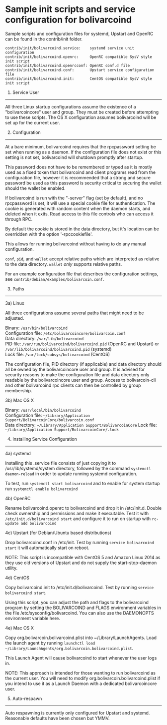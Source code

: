 Sample init scripts and service configuration for bolivarcoind
==========================================================

Sample scripts and configuration files for systemd, Upstart and OpenRC
can be found in the contrib/init folder.

    contrib/init/bolivarcoind.service:    systemd service unit configuration
    contrib/init/bolivarcoind.openrc:     OpenRC compatible SysV style init script
    contrib/init/bolivarcoind.openrcconf: OpenRC conf.d file
    contrib/init/bolivarcoind.conf:       Upstart service configuration file
    contrib/init/bolivarcoind.init:       CentOS compatible SysV style init script

1. Service User
---------------------------------

All three Linux startup configurations assume the existence of a "bolivarcoincore" user
and group.  They must be created before attempting to use these scripts.
The OS X configuration assumes bolivarcoind will be set up for the current user.

2. Configuration
---------------------------------

At a bare minimum, bolivarcoind requires that the rpcpassword setting be set
when running as a daemon.  If the configuration file does not exist or this
setting is not set, bolivarcoind will shutdown promptly after startup.

This password does not have to be remembered or typed as it is mostly used
as a fixed token that bolivarcoind and client programs read from the configuration
file, however it is recommended that a strong and secure password be used
as this password is security critical to securing the wallet should the
wallet be enabled.

If bolivarcoind is run with the "-server" flag (set by default), and no rpcpassword is set,
it will use a special cookie file for authentication. The cookie is generated with random
content when the daemon starts, and deleted when it exits. Read access to this file
controls who can access it through RPC.

By default the cookie is stored in the data directory, but it's location can be overridden
with the option '-rpccookiefile'.

This allows for running bolivarcoind without having to do any manual configuration.

`conf`, `pid`, and `wallet` accept relative paths which are interpreted as
relative to the data directory. `wallet` *only* supports relative paths.

For an example configuration file that describes the configuration settings,
see `contrib/debian/examples/bolivarcoin.conf`.

3. Paths
---------------------------------

3a) Linux

All three configurations assume several paths that might need to be adjusted.

Binary:              `/usr/bin/bolivarcoind`  
Configuration file:  `/etc/bolivarcoincore/bolivarcoin.conf`  
Data directory:      `/var/lib/bolivarcoind`  
PID file:            `/var/run/bolivarcoind/bolivarcoind.pid` (OpenRC and Upstart) or `/var/lib/bolivarcoind/bolivarcoind.pid` (systemd)  
Lock file:           `/var/lock/subsys/bolivarcoind` (CentOS)  

The configuration file, PID directory (if applicable) and data directory
should all be owned by the bolivarcoincore user and group.  It is advised for security
reasons to make the configuration file and data directory only readable by the
bolivarcoincore user and group.  Access to bolivarcoin-cli and other bolivarcoind rpc clients
can then be controlled by group membership.

3b) Mac OS X

Binary:              `/usr/local/bin/bolivarcoind`  
Configuration file:  `~/Library/Application Support/BolivarcoinCore/bolivarcoin.conf`  
Data directory:      `~/Library/Application Support/BolivarcoinCore`
Lock file:           `~/Library/Application Support/BolivarcoinCore/.lock`

4. Installing Service Configuration
-----------------------------------

4a) systemd

Installing this .service file consists of just copying it to
/usr/lib/systemd/system directory, followed by the command
`systemctl daemon-reload` in order to update running systemd configuration.

To test, run `systemctl start bolivarcoind` and to enable for system startup run
`systemctl enable bolivarcoind`

4b) OpenRC

Rename bolivarcoind.openrc to bolivarcoind and drop it in /etc/init.d.  Double
check ownership and permissions and make it executable.  Test it with
`/etc/init.d/bolivarcoind start` and configure it to run on startup with
`rc-update add bolivarcoind`

4c) Upstart (for Debian/Ubuntu based distributions)

Drop bolivarcoind.conf in /etc/init.  Test by running `service bolivarcoind start`
it will automatically start on reboot.

NOTE: This script is incompatible with CentOS 5 and Amazon Linux 2014 as they
use old versions of Upstart and do not supply the start-stop-daemon utility.

4d) CentOS

Copy bolivarcoind.init to /etc/init.d/bolivarcoind. Test by running `service bolivarcoind start`.

Using this script, you can adjust the path and flags to the bolivarcoind program by
setting the BOLIVARCOIND and FLAGS environment variables in the file
/etc/sysconfig/bolivarcoind. You can also use the DAEMONOPTS environment variable here.

4e) Mac OS X

Copy org.bolivarcoin.bolivarcoind.plist into ~/Library/LaunchAgents. Load the launch agent by
running `launchctl load ~/Library/LaunchAgents/org.bolivarcoin.bolivarcoind.plist`.

This Launch Agent will cause bolivarcoind to start whenever the user logs in.

NOTE: This approach is intended for those wanting to run bolivarcoind as the current user.
You will need to modify org.bolivarcoin.bolivarcoind.plist if you intend to use it as a
Launch Daemon with a dedicated bolivarcoincore user.

5. Auto-respawn
-----------------------------------

Auto respawning is currently only configured for Upstart and systemd.
Reasonable defaults have been chosen but YMMV.
